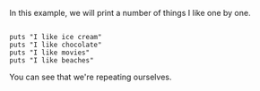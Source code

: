 In this example, we will print
a number of things I like
one by one.

<codeblock language="ruby" type="lesson">
<code>
puts "I like ice cream"
puts "I like chocolate"
puts "I like movies"
puts "I like beaches"
</code>
</codeblock>

You can see that we're
repeating ourselves.
